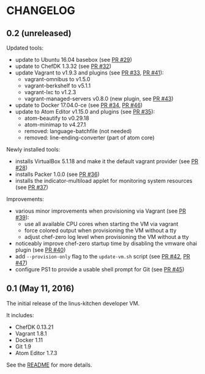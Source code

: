 # CHANGELOG

## 0.2 (unreleased)

Updated tools:

 * update to Ubuntu 16.04 basebox (see [PR #29](https://github.com/tknerr/linus-kitchen/pull/29))
 * update to ChefDK 1.3.32 (see [PR #32](https://github.com/tknerr/linus-kitchen/pull/32))
 * update Vagrant to v1.9.3 and plugins (see [PR #33](https://github.com/tknerr/linus-kitchen/pull/33), [PR #41](https://github.com/tknerr/linus-kitchen/pull/41)):
    * vagrant-omnibus to v1.5.0
    * vagrant-berkshelf to v5.1.1
    * vagrant-lxc to v1.2.3
    * vagrant-managed-servers v0.8.0 (new plugin, see [PR #43](https://github.com/tknerr/linus-kitchen/pull/43))
 * update to Docker 17.04.0-ce (see [PR #34](https://github.com/tknerr/linus-kitchen/pull/34), [PR #46](https://github.com/tknerr/linus-kitchen/pull/46))
 * update to Atom Editor v1.15.0 and plugins (see [PR #35](https://github.com/tknerr/linus-kitchen/pull/35)):
    * atom-beautify to v0.29.18
    * atom-minimap to v4.27.1
    * removed: language-batchfile (not needed)
    * removed: line-ending-converter (part of atom core)

Newly installed tools:

 * installs VirtualBox 5.1.18 and make it the default vagrant provider (see [PR #28](https://github.com/tknerr/linus-kitchen/pull/28))
 * installs Packer 1.0.0 (see [PR #36](https://github.com/tknerr/linus-kitchen/pull/36))
 * installs the indicator-multiload applet for monitoring system resources (see [PR #37](https://github.com/tknerr/linus-kitchen/pull/37))

Improvements:

 * various minor improvements when provisioning via Vagrant (see [PR #39](https://github.com/tknerr/linus-kitchen/pull/39)):
    * use all available CPU cores when starting the VM via vagrant
    * force colored output when provisioning the VM without a tty
    * adjust chef-zero log level when provisioning the VM without a tty
 * noticeably improve chef-zero startup time by disabling the vmware ohai plugin (see [PR #40](https://github.com/tknerr/linus-kitchen/pull/40))
 * add `--provision-only` flag to the `update-vm.sh` script (see [PR #42](https://github.com/tknerr/linus-kitchen/pull/42), [PR #47](https://github.com/tknerr/linus-kitchen/pull/47))
 * configure PS1 to provide a usable shell prompt for Git (see [PR #45](https://github.com/tknerr/linus-kitchen/pull/45))

## 0.1 (May 11, 2016)

The initial release of the linus-kitchen developer VM.

It includes:

 * ChefDK 0.13.21
 * Vagrant 1.8.1
 * Docker 1.11
 * Git 1.9
 * Atom Editor 1.7.3

See the [README](https://github.com/tknerr/linus-kitchen/blob/master/README.md) for more details.
